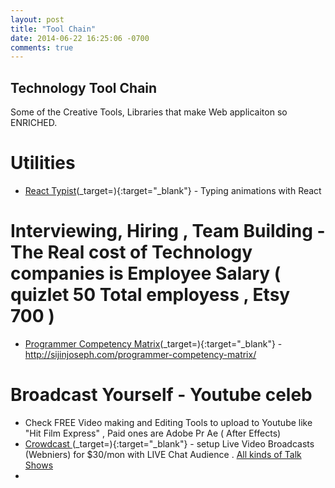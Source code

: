 ```yaml
---
layout: post
title: "Tool Chain"
date: 2014-06-22 16:25:06 -0700
comments: true
---
```


## Technology Tool Chain
Some of the Creative Tools, Libraries that make Web applicaiton so ENRICHED.

# Utilities
+ [React Typist](https://jstejada.github.io/react-typist/)(_target=){:target="_blank"} - Typing animations with React 

# Interviewing, Hiring , Team Building  - The Real cost of Technology companies is Employee Salary ( quizlet 50 Total employess , Etsy 700 )
+ [Programmer Competency Matrix]()(_target=){:target="_blank"} - http://sijinjoseph.com/programmer-competency-matrix/

# Broadcast Yourself - Youtube celeb
+ Check FREE Video making and Editing Tools to upload to Youtube like "Hit Film Express" , Paid ones are Adobe Pr Ae ( After Effects)
+ [Crowdcast ](https://www.crowdcast.io/e/files)(_target=){:target="_blank"} - setup Live Video Broadcasts (Webniers) for $30/mon with LIVE Chat Audience . [All kinds of Talk Shows](https://www.crowdcast.io/cy)
+ 
